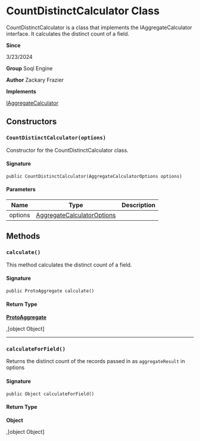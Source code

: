 # CountDistinctCalculator Class

CountDistinctCalculator is a class that implements the IAggregateCalculator interface. It calculates the distinct count of a field.

**Since** 

3/23/2024

**Group** Soql Engine

**Author** Zackary Frazier

**Implements**

[IAggregateCalculator](IAggregateCalculator.md)

## Constructors
### `CountDistinctCalculator(options)`

Constructor for the CountDistinctCalculator class.

#### Signature
```apex
public CountDistinctCalculator(AggregateCalculatorOptions options)
```

#### Parameters
| Name | Type | Description |
|------|------|-------------|
| options | [AggregateCalculatorOptions](AggregateCalculatorOptions.md) |  |

## Methods
### `calculate()`

This method calculates the distinct count of a field.

#### Signature
```apex
public ProtoAggregate calculate()
```

#### Return Type
**[ProtoAggregate](../utilities/ProtoAggregate.md)**

,[object Object]

---

### `calculateForField()`

Returns the distinct count of the records passed in as `aggregateResult` in options

#### Signature
```apex
public Object calculateForField()
```

#### Return Type
**Object**

,[object Object]